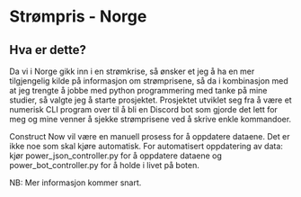 # Strømpris - Norge

## Hva er dette?

Da vi i Norge gikk inn i en strømkrise, så ønsker et jeg å ha en mer tilgjengelig kilde på informasjon om strømprisene, så da i kombinasjon med at jeg trengte å jobbe med python programmering med tanke på mine studier, så valgte jeg å starte prosjektet.
Prosjektet utviklet seg fra å være et numerisk CLI program over til å bli en Discord bot som gjorde det lett for meg og mine venner å sjekke strømprisene ved å skrive enkle kommandoer. 

Construct Now vil være en manuell prosess for å oppdatere dataene. Det er ikke noe som skal kjøre automatisk.
For automatisert oppdatering av data: kjør power_json_controller.py for å oppdatere dataene og power_bot_controller.py for å holde i livet på boten.

NB: Mer informasjon kommer snart.
